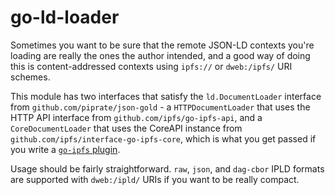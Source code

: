 # go-ld-loader

Sometimes you want to be sure that the remote JSON-LD contexts you're loading are really the ones the author intended, and a good way of doing this is content-addressed contexts using `ipfs://` or `dweb:/ipfs/` URI schemes.

This module has two interfaces that satisfy the `ld.DocumentLoader` interface from `github.com/piprate/json-gold` - a `HTTPDocumentLoader` that uses the HTTP API interface from `github.com/ipfs/go-ipfs-api`, and a `CoreDocumentLoader` that uses the CoreAPI instance from `github.com/ipfs/interface-go-ipfs-core`, which is what you get passed if you write a [`go-ipfs` plugin](https://github.com/ipfs/go-ipfs/blob/master/docs/plugins.md).

Usage should be fairly straightforward. `raw`, `json`, and `dag-cbor` IPLD formats are supported with `dweb:/ipld/` URIs if you want to be really compact.
